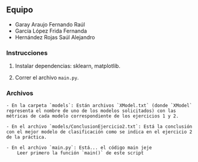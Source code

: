 ## Equipo
- Garay Araujo Fernando Raúl
- García López Frida Fernanda
- Hernández Rojas Saúl Alejandro

### Instrucciones
1. Instalar dependencias: sklearn, matplotlib.

2. Correr el archivo `main.py`.

### Archivos

    - En la carpeta `models`: Están archivos `XModel.txt` (donde `XModel` representa el nombre de uno de los modelos solicitados) con las métricas de cada modelo correspondiente de los ejercicios 1 y 2.

    - En el archivo `models/ConclusionEjercicio2.txt`: Está la conclusión con el mejor modelo de clasificación como se indica en el ejercicio 2 de la práctica.

    - En el archivo `main.py`: Está... el código main jeje
        Leer primero la función `main()` de este script
